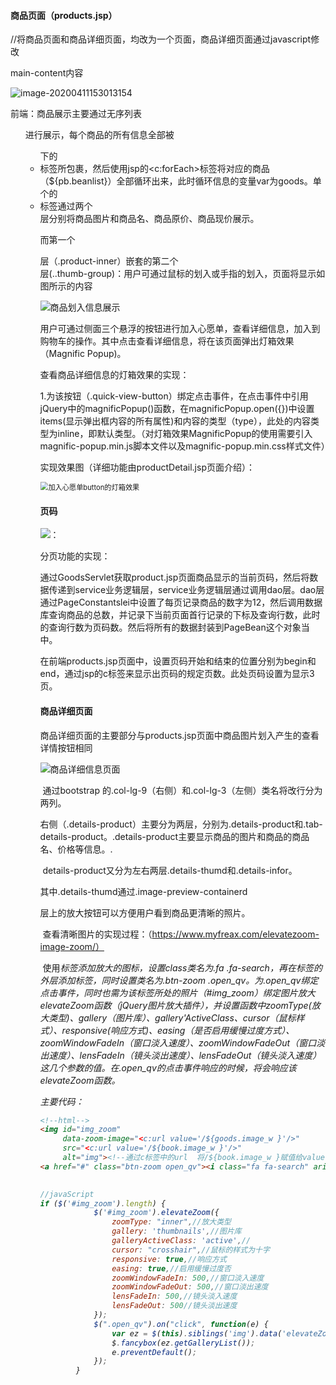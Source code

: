 #### 商品页面（products.jsp）

//将商品页面和商品详细页面，均改为一个页面，商品详细页面通过javascript修改

main-content内容

![image-20200411153013154](C:\Users\Administrator\AppData\Roaming\Typora\typora-user-images\image-20200411153013154.png)





前端：商品展示主要通过无序列表<ul>进行展示，每个商品的所有信息全部被<ul>下的<li>标签所包裹，然后使用jsp的<c:forEach>标签将对应的商品（${pb.beanlist}）全部循环出来，此时循环信息的变量var为goods。单个的<li>标签通过两个<div>层分别将商品图片和商品名、商品原价、商品现价展示。

而第一个<div>层（.product-inner）嵌套的第二个<div>层(..thumb-group)：用户可通过鼠标的划入或手指的划入，页面将显示如图所示的内容

![商品划入信息展示](H:\SUSE\毕业设计\paper(按照功能进行划分)\商品页面及商品详细页面\商品划入信息展示.png)

用户可通过侧面三个悬浮的按钮进行加入心愿单，查看详细信息，加入到购物车的操作。其中点击查看详细信息，将在该页面弹出灯箱效果（Magnific Popup)。

查看商品详细信息的灯箱效果的实现：

1.为该按钮（.quick-view-button）绑定点击事件，在点击事件中引用jQuery中的magnificPopup()函数，在magnificPopup.open({})中设置items(显示弹出框内容的所有属性)和内容的类型（type），此处的内容类型为inline，即默认类型。（对灯箱效果MagnificPopup的使用需要引入magnific-popup.min.js脚本文件以及magnific-popup.min.css样式文件）

实现效果图（详细功能由productDetail.jsp页面介绍）：

<img src="H:\SUSE\毕业设计\paper(按照功能进行划分)\商品页面及商品详细页面\加入心愿单button的灯箱效果.png" alt="加入心愿单button的灯箱效果" style="zoom:80%;" />

#### 页码

![：](C:\Users\Administrator\AppData\Roaming\Typora\typora-user-images\image-20200416104228783.png)

分页功能的实现：

通过GoodsServlet获取product.jsp页面商品显示的当前页码，然后将数据传递到service业务逻辑层，service业务逻辑层通过调用dao层。dao层通过PageConstantslei中设置了每页记录商品的数字为12，然后调用数据库查询商品的总数，并记录下当前页面首行记录的下标及查询行数，此时的查询行数为页码数。然后将所有的数据封装到PageBean这个对象当中。

在前端products.jsp页面中，设置页码开始和结束的位置分别为begin和end，通过jsp的c标签来显示出页码的规定页数。此处页码设置为显示3页。

#### 商品详细页面

商品详细页面的主要部分与products.jsp页面中商品图片划入产生的查看详情按钮相同

![商品详细信息页面](H:\SUSE\毕业设计\paper(按照功能进行划分)\商品页面及商品详细页面\商品详细信息页面.png)

​	通过bootstrap 的.col-lg-9（右侧）和.col-lg-3（左侧）类名将改行分为两列。

​	右侧（.details-product）主要分为两层，分别为.details-product和.tab-details-product。.details-product主要显示商品的图片和商品的商品名、价格等信息。.

​	details-product又分为左右两层.details-thumd和.details-infor。

​	其中.details-thumd通过.image-preview-containerd<div>层上的放大按钮可以方便用户看到商品更清晰的照片。

​	查看清晰图片的实现过程：（https://www.myfreax.com/elevatezoom-image-zoom/）

​	使用<i>标签添加放大的图标，设置class类名为.fa .fa-search，再在<i>标签的外层添加<a>标签，同时设置类名为.btn-zoom .open_qv。为.open_qv绑定点击事件，同时也需为该标签所处的照片（#img_zoom）绑定图片放大elevateZoom函数（jQuery图片放大插件），并设置函数中zoomType(放大类型)、gallery（图片库）、gallery'ActiveClass、cursor（鼠标样式）、responsive(响应方式)、easing（是否启用缓慢过度方式）、zoomWindowFadeIn（窗口淡入速度）、zoomWindowFadeOut（窗口淡出速度）、lensFadeIn（镜头淡出速度）、lensFadeOut（镜头淡入速度）这几个参数的值。在.open_qv的点击事件响应的时候，将会响应该elevateZoom函数。

主要代码：

```html
<!--html-->
<img id="img_zoom" 
     data-zoom-image="<c:url value='/${goods.image_w }'/>" 
     src="<c:url value='/${book.image_w }'/>" 
     alt="img"><!--通过c标签中的url  将/${book.image_w }赋值给value 获取数据库中商品的图片-->
<a href="#" class="btn-zoom open_qv"><i class="fa fa-search" aria-hidden="true"></i></a>
                                
```

```javascript
//javaScript
if ($('#img_zoom').length) {
            $('#img_zoom').elevateZoom({
                zoomType: "inner",//放大类型
                gallery: 'thumbnails',//图片库
                galleryActiveClass: 'active',//
                cursor: "crosshair",//鼠标的样式为十字
                responsive: true,//响应方式
                easing: true,//启用缓慢过度否
                zoomWindowFadeIn: 500,//窗口淡入速度
                zoomWindowFadeOut: 500,//窗口淡出速度
                lensFadeIn: 500,//镜头淡入速度
                lensFadeOut: 500//镜头淡出速度
            });
            $(".open_qv").on("click", function(e) {
                var ez = $(this).siblings('img').data('elevateZoom');
                $.fancybox(ez.getGalleryList());
                e.preventDefault();
            });
        }
```




